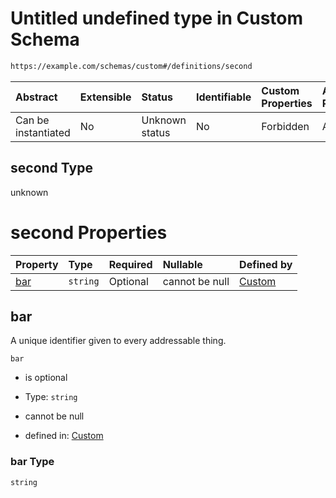 # Untitled undefined type in Custom Schema

```txt
https://example.com/schemas/custom#/definitions/second
```



| Abstract            | Extensible | Status         | Identifiable | Custom Properties | Additional Properties | Access Restrictions | Defined In                                                                            |
| :------------------ | :--------- | :------------- | :----------- | :---------------- | :-------------------- | :------------------ | :------------------------------------------------------------------------------------ |
| Can be instantiated | No         | Unknown status | No           | Forbidden         | Allowed               | none                | [custom.schema.json*](../generated-schemas/custom.schema.json "open original schema") |

## second Type

unknown

# second Properties

| Property    | Type     | Required | Nullable       | Defined by                                                                                                                    |
| :---------- | :------- | :------- | :------------- | :---------------------------------------------------------------------------------------------------------------------------- |
| [bar](#bar) | `string` | Optional | cannot be null | [Custom](custom-definitions-second-properties-bar.md "https://example.com/schemas/custom#/definitions/second/properties/bar") |

## bar

A unique identifier given to every addressable thing.

`bar`

*   is optional

*   Type: `string`

*   cannot be null

*   defined in: [Custom](custom-definitions-second-properties-bar.md "https://example.com/schemas/custom#/definitions/second/properties/bar")

### bar Type

`string`
